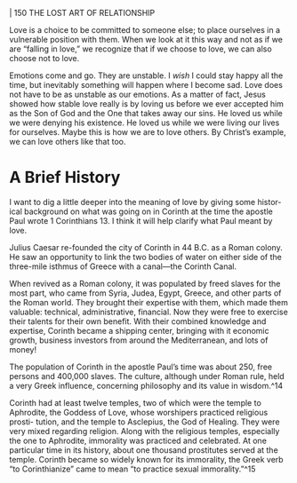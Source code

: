 | 150 THE LOST ART OF RELATIONSHIP

Love is a choice to be committed to someone else; to place ourselves in a
vulnerable position with them. When we look at it this way and not as if we
are “falling in love,” we recognize that if we choose to love, we can also choose
not to love.

Emotions come and go. They are unstable. I _wish_ I could stay happy all
the time, but inevitably something will happen where I become sad. Love does
not have to be as unstable as our emotions. As a matter of fact, Jesus showed
how stable love really is by loving us before we ever accepted him as the Son of
God and the One that takes away our sins. He loved us while we were denying
his existence. He loved us while we were living our lives for ourselves. Maybe
this is how we are to love others. By Christ’s example, we can love others like
that too.

# A Brief History

I want to dig a little deeper into the meaning of love by giving some histor-
ical background on what was going on in Corinth at the time the apostle Paul
wrote 1 Corinthians 13. I think it will help clarify what Paul meant by love.

Julius Caesar re-founded the city of Corinth in 44 B.C. as a Roman colony.
He saw an opportunity to link the two bodies of water on either side of the
three-mile isthmus of Greece with a canal—the Corinth Canal.

When revived as a Roman colony, it was populated by freed slaves for
the most part, who came from Syria, Judea, Egypt, Greece, and other parts
of the Roman world. They brought their expertise with them, which made
them valuable: technical, administrative, financial. Now they were free to
exercise their talents for their own benefit. With their combined knowledge and
expertise, Corinth became a shipping center, bringing with it economic growth,
business investors from around the Mediterranean, and lots of money!

The population of Corinth in the apostle Paul’s time was about 250,
free persons and 400,000 slaves. The culture, although under Roman rule, held
a very Greek influence, concerning philosophy and its value in wisdom.^14

Corinth had at least twelve temples, two of which were the temple to
Aphrodite, the Goddess of Love, whose worshipers practiced religious prosti-
tution, and the temple to Asclepius, the God of Healing. They were very mixed
regarding religion. Along with the religious temples, especially the one to
Aphrodite, immorality was practiced and celebrated. At one particular time
in its history, about one thousand prostitutes served at the temple. Corinth
became so widely known for its immorality, the Greek verb “to Corinthianize”
came to mean “to practice sexual immorality.”^15

